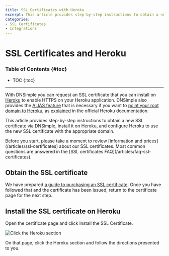 ```yaml
---
title: SSL Certificates with Heroku
excerpt: This article provides step-by-step instructions to obtain a new SSL certificate via DNSimple, install it on Heroku, and configure your Heroku application.
categories:
- SSL Certificates
- Integrations
---
```


# SSL Certificates and Heroku

### Table of Contents {#toc}

* TOC
{:toc}

---

With DNSimple you can request an SSL certificate that you can install on [Heroku](https://heroku.com/) to enable HTTPS on your Heroku application. DNSimple also provides the [ALIAS feature](/articles/alias-record) that is necessary if you want to [point your root domain to Heroku](https://support.dnsimple.com/articles/domain-apex-heroku/), as [explained](https://devcenter.heroku.com/articles/ssl-endpoint#root-domain) in the official Heroku documentation.

This article provides step-by-step instructions to obtain a new SSL certificate via DNSimple, install it on Heroku, and configure Heroku to use the new SSL certificate with the appropriate domain.

<tip>
Before you start, please take a moment to review [information and prices](/articles/ssl-certificates) about our SSL certificates. Most common questions are answered in the [SSL certificates FAQ](/articles/faq-ssl-certificates).
</tip>


## Obtain the SSL certificate

We have prepared [a guide to purchasing an SSL certificate](/articles/purchasing-ssl-certificates). Once you have followed that and the certificate has been issued, return to the certificate page for the next step.

## Install the SSL certificate on Heroku

Open the certificate page and click <label>Install the SSL Certificate</label>.

![Click the Heroku section](/files/certificate-installer-heroku.png)

On that page, click the Heroku section and follow the directions presented to you.

